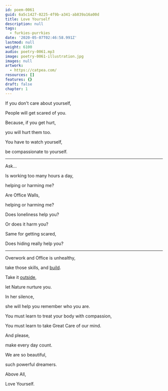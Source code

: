 ```yaml
---
id: poem-0061
guid: 6a5c1427-0225-4f9b-a341-ab839a16a00d
title: Love Yourself
description: null
tags:
  - furkies-purrkies
date: '2020-05-07T02:46:58.991Z'
lastmod: null
weight: 6100
audio: poetry-0061.mp3
image: poetry-0061-illustration.jpg
images: null
artwork:
  - https://catpea.com/
resources: []
features: {}
draft: false
chapter: 1
---
```


If you don't care about yourself,

People will get scared of you.

Because, if you get hurt,

you will hurt them too.

You have to watch yourself,

be compassionate to yourself.

---

Ask...

Is working too many hours a day,

helping or harming me?

Are Office Walls,

helping or harming me?

Does loneliness help you?

Or does it harm you?

Same for getting scared,

Does hiding really help you?

---

Overwork and Office is unhealthy,

take those skills, and [build](https://www.youtube.com/watch?v=ZoqgAy3h4OM).

Take it [outside](https://www.youtube.com/watch?v=68jy3_ABvRo),

let Nature nurture you.

In her silence,

she will help you remember who you are.

You must learn to treat your body with compassion,

You must learn to take Great Care of our mind.

And please,

make every day count.

We are so beautiful,

such powerful dreamers.

Above All,

Love Yourself.
